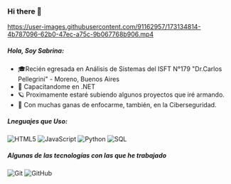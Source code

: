 ### Hi there 👋

https://user-images.githubusercontent.com/91162957/173134814-4b787096-62b0-47ec-a75c-9b067768b906.mp4

##### Hola, Soy Sabrina:

- 🎓Recién egresada en Análisis de Sistemas del ISFT N°179 "Dr.Carlos Pellegrini" - Moreno, Buenos Aires
- :test_tube: Capacitandome en .NET 
- 🪐 Proximamente estaré subiendo algunos proyectos que iré armando.
- :speech_balloon: Con muchas ganas de enfocarme, también, en la Ciberseguridad.

##### Lneguajes que Uso:

![HTML5](https://img.shields.io/badge/-HTML5-000000?style=flat&logo=html5)
![JavaScript](https://img.shields.io/badge/-JavaScript-000000?style=flat&logo=javascript)
![Python](https://img.shields.io/badge/-Python-000000?style=flat&logo=python)
![SQL](https://img.shields.io/badge/-SQL-000000?style=flat&logo=postgresql)

##### Algunas de las tecnologías con las que he trabajado

![Git](https://img.shields.io/badge/-Git-222222?style=flat&logo=git&logoColor=F05032)
![GitHub](https://img.shields.io/badge/-GitHub-222222?style=flat&logo=github&logoColor=181717)


